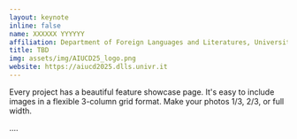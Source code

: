 ```yaml
---
layout: keynote
inline: false
name: XXXXXX YYYYYY
affiliation: Department of Foreign Languages and Literatures, University of Verona
title: TBD
img: assets/img/AIUCD25_logo.png
website: https://aiucd2025.dlls.univr.it
---
```


Every project has a beautiful feature showcase page.
It's easy to include images in a flexible 3-column grid format.
Make your photos 1/3, 2/3, or full width.

....
